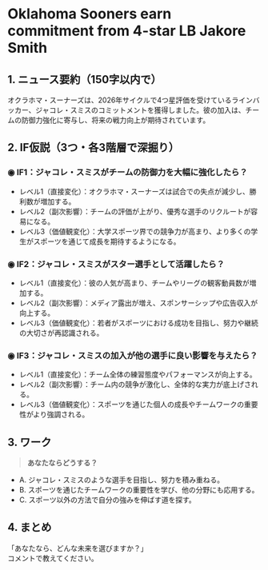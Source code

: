 # Oklahoma Sooners earn commitment from 4-star LB Jakore Smith

## 1. ニュース要約（150字以内で）
オクラホマ・スーナーズは、2026年サイクルで4つ星評価を受けているラインバッカー、ジャコレ・スミスのコミットメントを獲得しました。彼の加入は、チームの防御力強化に寄与し、将来の戦力向上が期待されています。

## 2. IF仮説（3つ・各3階層で深掘り）

### ◉ IF1：ジャコレ・スミスがチームの防御力を大幅に強化したら？
- レベル1（直接変化）：オクラホマ・スーナーズは試合での失点が減少し、勝利数が増加する。
- レベル2（副次影響）：チームの評価が上がり、優秀な選手のリクルートが容易になる。
- レベル3（価値観変化）：大学スポーツ界での競争力が高まり、より多くの学生がスポーツを通じて成長を期待するようになる。

### ◉ IF2：ジャコレ・スミスがスター選手として活躍したら？
- レベル1（直接変化）：彼の人気が高まり、チームやリーグの観客動員数が増加する。
- レベル2（副次影響）：メディア露出が増え、スポンサーシップや広告収入が向上する。
- レベル3（価値観変化）：若者がスポーツにおける成功を目指し、努力や継続の大切さが再認識される。

### ◉ IF3：ジャコレ・スミスの加入が他の選手に良い影響を与えたら？
- レベル1（直接変化）：チーム全体の練習態度やパフォーマンスが向上する。
- レベル2（副次影響）：チーム内の競争が激化し、全体的な実力が底上げされる。
- レベル3（価値観変化）：スポーツを通じた個人の成長やチームワークの重要性がより強調される。

## 3. ワーク
> **あなたならどうする？**
- A. ジャコレ・スミスのような選手を目指し、努力を積み重ねる。
- B. スポーツを通じたチームワークの重要性を学び、他の分野にも応用する。
- C. スポーツ以外の方法で自分の強みを伸ばす道を探す。

## 4. まとめ
「あなたなら、どんな未来を選びますか？」  
コメントで教えてください。